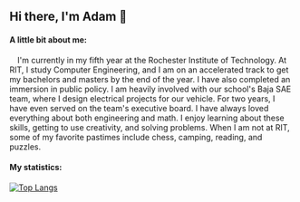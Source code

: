 ## Hi there, I'm Adam 👋

#### A little bit about me:

&ensp;&ensp;I'm currently in my fifth year at the Rochester Institute of Technology. At RIT, I study Computer Engineering, and I am on an accelerated track to get my bachelors and masters by the end of the year. I have also completed an immersion in public policy. I am heavily involved with our school's Baja SAE team, where I design electrical projects for our vehicle. For two years, I have even served on the team's executive board. I have always loved everything about both engineering and math. I enjoy learning about these skills, getting to use creativity, and solving problems. When I am not at RIT, some of my favorite pastimes include chess, camping, reading, and puzzles.

#### My statistics:
[![Top Langs](https://github-readme-stats.vercel.app/api/top-langs/?username=AdamSeidman&langs_count=8&hide=html,freemarker,batchfile&layout=compact)](https://github.com/anuraghazra/github-readme-stats)
